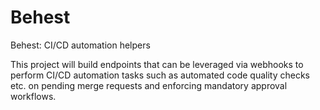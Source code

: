 # Behest
Behest: CI/CD automation helpers

This project will build endpoints that can be leveraged via webhooks to perform CI/CD automation tasks such as automated code quality checks etc. on pending merge requests and enforcing mandatory approval workflows.
